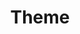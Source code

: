---
title: "Theme"
layout: categories
permalink: /themes/
author_profile: true
sidebar_main: true
---